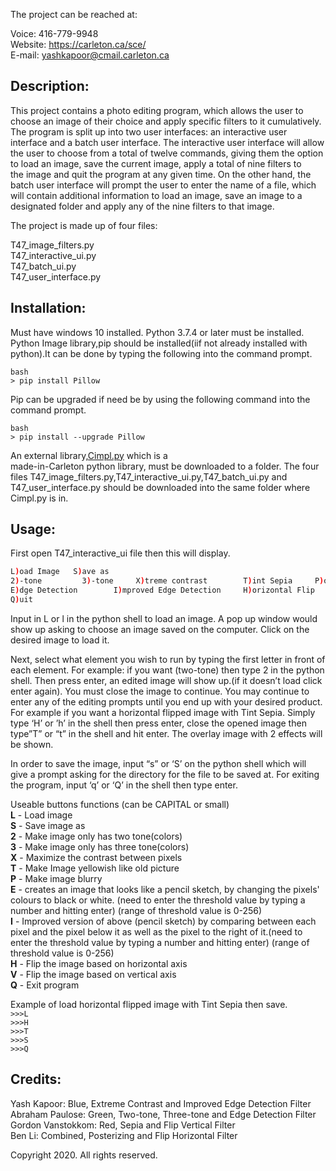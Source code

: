 The project can be reached at:

Voice: 416-779-9948  
Website: https://carleton.ca/sce/  
E-mail: yashkapoor@cmail.carleton.ca

Description:
----------------

This project contains a photo editing program, which allows the user to choose an image of their choice and apply specific filters to it cumulatively.  
The program is split up into two user interfaces: an interactive user interface and a batch user interface. The interactive user interface will allow  
the user to choose from a total of twelve commands, giving them the option to load an image, save the current image, apply a total of nine filters to  
the image and quit the program at any given time. On the other hand, the batch user interface will prompt the user to enter the name of a file, which  
will contain additional information to load an image, save an image to a designated folder and apply any of the nine filters to that image. 

The project is made up of four files:

T47_image_filters.py  
T47_interactive_ui.py  
T47_batch_ui.py  
T47_user_interface.py


Installation:
----------------
Must have windows 10 installed.
Python 3.7.4 or later must be installed. 
Python Image library,pip should be installed(iif not already installed with python).It can be done by typing the following into the command prompt.
```
bash
> pip install Pillow
```
Pip can be upgraded if need be by using the following command into the command prompt.
```
bash
> pip install --upgrade Pillow
```

An external library,[Cimpl.py](https://culearn.carleton.ca/moodle/pluginfile.php/3648678/mod_folder/content/0/Cimpl.py?forcedownload=1) which is a  
made-in-Carleton python library, must be downloaded to a folder.
The four files T47_image_filters.py,T47_interactive_ui.py,T47_batch_ui.py and T47_user_interface.py should be downloaded into the same folder where Cimpl.py is in.


Usage:
--------
First open T47_interactive_ui file then this will display.
```bash
L)oad Image   S)ave as
2)-tone       	3)-tone		X)treme contrast		T)int Sepia		P)osterizing
E)dge Detection        I)mproved Edge Detection	  	H)orizontal Flip	V)ertical Flip
Q)uit
```
Input in L or l in the python shell to load an image. A pop up window would show up asking to choose an image saved on the computer. Click on the desired image to load it.

Next, select what element you wish to run by typing the first letter in front of each element. For example: if you want (two-tone) then type 2 in the python shell. Then press enter, an edited image will show up.(if it doesn’t load click enter again). You must close the image to continue.
You may continue to enter any of the editing prompts until you end up with your desired product.
For example if you want a horizontal flipped image with Tint Sepia. Simply type ‘H’ or ’h’ in the shell then press enter, close the opened image then type”T” or “t” in the shell and hit enter. The overlay image with 2 effects will be shown.

In order to save the image, input “s” or ‘S’ on the python shell which will give a prompt asking for the directory for the file to be saved at. 
For exiting the program, input ‘q’ or ‘Q’ in the shell then type enter.

Useable buttons functions (can be CAPITAL or small)  
**L** - Load image  
**S** - Save image as  
**2** - Make image only has two tone(colors)  
**3** - Make image only has three tone(colors)  
**X** - Maximize the contrast between pixels  
**T** - Make Image yellowish like old picture  
**P** - Make image blurry    
**E** - creates an image that looks like a pencil sketch, by changing the pixels' colours to black or white. (need to enter the threshold value by typing a number and hitting enter)
(range of threshold value is 0-256)  
**I** - Improved version of above (pencil sketch) by comparing between each pixel and the 
pixel below it as well as the pixel to the right of it.(need to enter the threshold value by typing a number and hitting enter)
(range of threshold value is 0-256)    
**H** - Flip the image based on horizontal axis  
**V** - Flip the image based on vertical axis  
**Q** - Exit program

Example of load  horizontal flipped image with Tint Sepia then save.  
`>>>L`  
`>>>H`  
`>>>T`  
`>>>S`  
`>>>Q`

Credits:
----------

Yash Kapoor: Blue, Extreme Contrast and Improved Edge Detection Filter  
Abraham Paulose: Green, Two-tone, Three-tone and Edge Detection Filter  
Gordon Vanstokkom: Red, Sepia and Flip Vertical Filter  
Ben Li: Combined, Posterizing and Flip Horizontal Filter

Copyright 2020. All rights reserved. 
